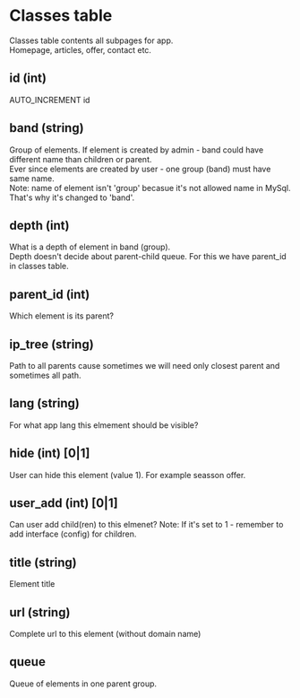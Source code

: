 # Classes table

Classes table contents all subpages for app.  
Homepage, articles, offer, contact etc.

## id (int)
AUTO_INCREMENT id
## band (string)
Group of elements. If element is created by admin - band could have different name than children or parent.  
Ever since elements are created by user - one group (band) must have same name.  
Note: name of element isn't 'group' becasue it's not allowed name in MySql. That's why it's changed to 'band'.
## depth (int)
What is a depth of element in band (group).  
Depth doesn't decide about parent-child queue. For this we have parent_id in classes table.
## parent_id (int)
Which element is its parent?
## ip_tree (string)
Path to all parents cause sometimes we will need only closest parent and sometimes all path.
## lang (string)
For what app lang this elmement should be visible?
## hide (int) [0|1]
User can hide this element (value 1). For example seasson offer.
## user_add (int) [0|1]
Can user add child(ren) to this elmenet?
Note: If it's set to 1 - remember to add interface (config) for children.
## title (string)
Element title
## url (string)
Complete url to this element (without domain name)
## queue
Queue of elements in one parent group.
